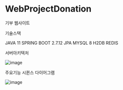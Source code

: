 # WebProjectDonation

기부 웹사이트

기술스택

JAVA 11
SPRING BOOT 2.7.12
JPA
MYSQL 8
H2DB
REDIS


서버아키텍처

![image](https://github.com/whdcks2252/WebProjectDonation/assets/66254633/a3c3f14d-2bb8-40fc-ba6d-1c785c4c4613)

주요기능 시퀸스 다이어그램

![image](https://github.com/whdcks2252/WebProjectDonation/assets/66254633/5bda7862-3f5b-400e-9ff8-99c1e486ae13)
